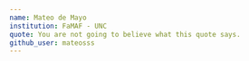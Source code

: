 ```yaml
---
name: Mateo de Mayo
institution: FaMAF - UNC
quote: You are not going to believe what this quote says.
github_user: mateosss
---
```

